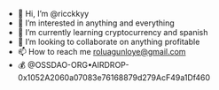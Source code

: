 - 👋 Hi, I’m @ricckkyy
- 👀 I’m interested in anything and everything
- 🌱 I’m currently learning cryptocurrency and spanish
- 💞️ I’m looking to collaborate on anything profitable
- 📫 How to reach me roluagunloye@gmail.com
- 💰 @OSSDAO-ORG•AIRDROP-0x1052A2060a07083e76168879d279AcF49a1Df460
<!---
ricckkyy/ricckkyy is a ✨ special ✨ repository because its `README.md` (this file) appears on your GitHub profile.
You can click the Preview link to take a look at your changes.
--->
